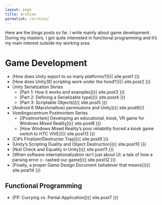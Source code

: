 ```yaml
---
layout: page
title: Archive
permalink: /archive/
---
```


Here are the blogs posts so far. I write mainly about game development. During my masters, I got quite interested in functional programming and it’s my main interest outside my working area.

# Game Development
- [How does Unity export to so many platforms?]({{ site.post1 }})
- [How does Unity3D scripting work under the hood?]({{ site.post2 }})
- Unity Serialization Series
	- [Part 1: How it works and examples]({{ site.post3 }})
	- [Part 2: Defining a Serializable type]({{ site.post4 }})
	- [Part 3: Scriptable Objects]({{ site.post5 }})
- [Android 6 (Marshmallow) permissions and Unity]({{ site.post6}})
- Voedingscentrum Postmortem Series
	- [[Postmortem] Developing an educational, kiosk, VR game for Windows Mixed Reality]({{ site.post8 }})
	- [How Windows Mixed Reality’s poor reliability forced a kiosk game switch to HTC VIVE]({{ site.post13 }})
- [C#’s Finalizer/Destructor Trap]({{ site.post9 }})
- [Unity’s Scripting Duality and Object Destruction]({{ site.post10 }})
- [Null Check and Equality in Unity]({{ site.post11 }})
- [When software internationalization isn’t just about UI: a tale of how a parsing error c- rashed our game]({{ site.post12 }})
- [Finally, a proper Game Design Document (whatever that means)]({{ site.post14 }})


## Functional Programming
- [FP: Currying vs. Partial Application]({{ site.post7 }})
